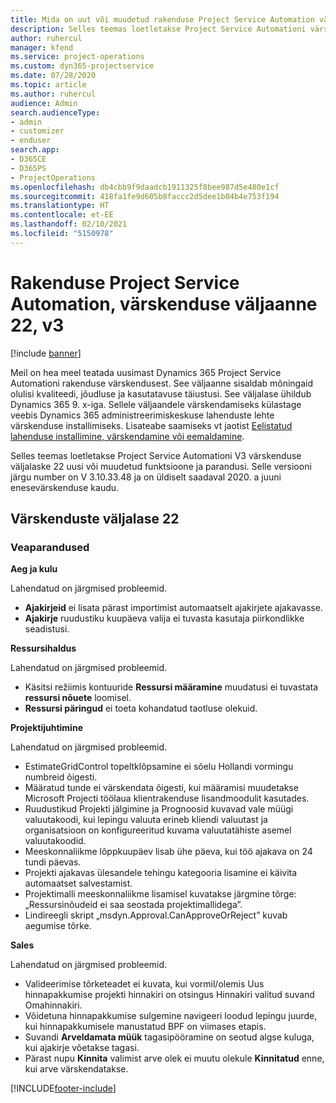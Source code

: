 ```yaml
---
title: Mida on uut või muudetud rakenduse Project Service Automation värskenduse väljaandes 22, V3
description: Selles teemas loetletakse Project Service Automationi värskenduse väljalaske 22, V3 saadaolevaid funktsioone ja parandusi.
author: ruhercul
manager: kfend
ms.service: project-operations
ms.custom: dyn365-projectservice
ms.date: 07/28/2020
ms.topic: article
ms.author: ruhercul
audience: Admin
search.audienceType:
- admin
- customizer
- enduser
search.app:
- D365CE
- D365PS
- ProjectOperations
ms.openlocfilehash: db4cbb9f9daadcb1911325f8bee987d5e480e1cf
ms.sourcegitcommit: 418fa1fe9d605b8faccc2d5dee1b04b4e753f194
ms.translationtype: HT
ms.contentlocale: et-EE
ms.lasthandoff: 02/10/2021
ms.locfileid: "5150978"
---
```

# <a name="project-service-automation-update-release-22-v3"></a>Rakenduse Project Service Automation, värskenduse väljaanne 22, v3

[!include [banner](../includes/psa-now-project-operations.md)]

Meil on hea meel teatada uusimast Dynamics 365 Project Service Automationi rakenduse värskendusest. See väljaanne sisaldab mõningaid olulisi kvaliteedi, jõudluse ja kasutatavuse täiustusi. See väljalase ühildub Dynamics 365 9. x-iga. Sellele väljaandele värskendamiseks külastage veebis Dynamics 365 administreerimiskeskuse lahenduste lehte värskenduse installimiseks. Lisateabe saamiseks vt jaotist [Eelistatud lahenduse installimine, värskendamine või eemaldamine](https://docs.microsoft.com/power-platform/admin/install-remove-preferred-solution).

Selles teemas loetletakse Project Service Automationi V3 värskenduse väljalaske 22 uusi või muudetud funktsioone ja parandusi. Selle versiooni järgu number on V 3.10.33.48 ja on üldiselt saadaval 2020. a juuni enesevärskenduse kaudu.

## <a name="update-release-22"></a>Värskenduste väljalase 22

### <a name="bug-fixes"></a>Veaparandused



**Aeg ja kulu**

Lahendatud on järgmised probleemid.

- **Ajakirjeid** ei lisata pärast importimist automaatselt ajakirjete ajakavasse.
- **Ajakirje** ruudustiku kuupäeva valija ei tuvasta kasutaja piirkondlikke seadistusi.

**Ressursihaldus**

Lahendatud on järgmised probleemid.

- Käsitsi režiimis kontuuride **Ressursi määramine** muudatusi ei tuvastata **ressursi nõuete** loomisel.
- **Ressursi päringud** ei toeta kohandatud taotluse olekuid.

**Projektijuhtimine**

Lahendatud on järgmised probleemid.

- EstimateGridControl topeltklõpsamine ei sõelu Hollandi vormingu numbreid õigesti.
- Määratud tunde ei värskendata õigesti, kui määramisi muudetakse Microsoft Projecti töölaua klientrakenduse lisandmoodulit kasutades.
- Ruudustikud Projekti jälgimine ja Prognoosid kuvavad vale müügi valuutakoodi, kui lepingu valuuta erineb kliendi valuutast ja organisatsioon on konfigureeritud kuvama valuutatähiste asemel valuutakoodid.
- Meeskonnaliikme lõppkuupäev lisab ühe päeva, kui töö ajakava on 24 tundi päevas.
- Projekti ajakavas ülesandele tehingu kategooria lisamine ei käivita automaatset salvestamist.
- Projektimalli meeskonnaliikme lisamisel kuvatakse järgmine tõrge: „Ressursinõudeid ei saa seostada projektimallidega”. 
- Lindireegli skript „msdyn.Approval.CanApproveOrReject” kuvab aegumise tõrke.

**Sales**

Lahendatud on järgmised probleemid.

- Valideerimise tõrketeadet ei kuvata, kui vormil/olemis Uus hinnapakkumise projekti hinnakiri on otsingus Hinnakiri valitud suvand Omahinnakiri.
- Võidetuna hinnapakkumise sulgemine navigeeri loodud lepingu juurde, kui hinnapakkumisele manustatud BPF on viimases etapis.
- Suvandi **Arveldamata müük** tagasipööramine on seotud algse kuluga, kui ajakirje võetakse tagasi.
- Pärast nupu **Kinnita** valimist arve olek ei muutu olekule **Kinnitatud** enne, kui arve värskendatakse.


[!INCLUDE[footer-include](../includes/footer-banner.md)]